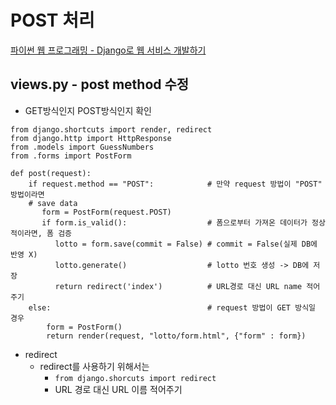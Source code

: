 # POST 처리

[파이썬 웹 프로그래밍 - Django로 웹 서비스 개발하기](https://www.inflearn.com/course/django-%ED%8C%8C%EC%9D%B4%EC%8D%AC-%EC%9E%A5%EA%B3%A0-%EA%B0%95%EC%A2%8C/)

## views.py - post method 수정
   - GET방식인지 POST방식인지 확인
```
from django.shortcuts import render, redirect
from django.http import HttpResponse
from .models import GuessNumbers
from .forms import PostForm

def post(request):
    if request.method == "POST":            # 만약 request 방법이 "POST" 방법이라면
	# save data
       form = PostForm(request.POST)
       if form.is_valid():                  # 폼으로부터 가져온 데이터가 정상적이라면, 폼 검증
          lotto = form.save(commit = False) # commit = False(실제 DB에 반영 X)
          lotto.generate()                  # lotto 번호 생성 -> DB에 저장
          return redirect('index')          # URL경로 대신 URL name 적어주기
    else:                                   # request 방법이 GET 방식일 경우
        form = PostForm()
        return render(request, "lotto/form.html", {"form" : form})
```

- redirect
  - redirect를 사용하기 위해서는
    - `from django.shorcuts import redirect`
    - URL 경로 대신 URL 이름 적어주기
